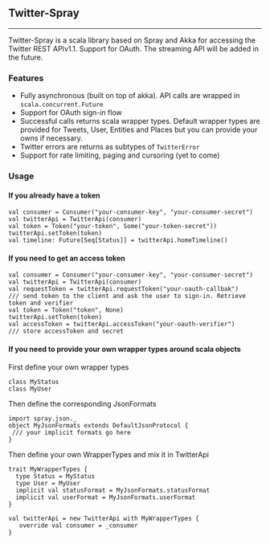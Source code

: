 ## Twitter-Spray

***
Twitter-Spray is a scala library based on Spray and Akka for accessing the Twitter REST APIv1.1. Support for OAuth. The streaming API will be added in the future.

### Features
- Fully asynchronous (built on top of akka). API calls are wrapped in `scala.concurrent.Future`
- Support for OAuth sign-in flow
- Successful calls returns scala wrapper types. Default wrapper types are provided for Tweets, User, Entities and Places but you can provide your owns if necessary.
- Twitter errors are returns as subtypes of `TwitterError`
- Support for rate limiting, paging and cursoring (yet to come)

### Usage

#### If you already have a token

```
val consumer = Consumer("your-consumer-key", "your-consumer-secret")
val twitterApi = TwitterApi(consumer)
val token = Token("your-token", Some("your-token-secret"))
twitterApi.setToken(token)
val timeline: Future[Seq[Status]] = twitterApi.homeTimeline()
```

#### If you need to get an access token

```
val consumer = Consumer("your-consumer-key", "your-consumer-secret")
val twitterApi = TwitterApi(consumer)
val requestToken = twitterApi.requestToken("your-oauth-callbak")
/// send token to the client and ask the user to sign-in. Retrieve token and verifier
val token = Token("token", None)
twitterApi.setToken(token)
val accessToken = twitterApi.accessToken("your-oauth-verifier")
/// store accessToken and secret
```

#### If you need to provide your own wrapper types around scala objects

First define your own wrapper types
```
class MyStatus
class MyUser
```

Then define the corresponding JsonFormats

```
import spray.json._
object MyJsonFormats extends DefaultJsonProtocol {
 /// your implicit formats go here
}
```

Then define your own WrapperTypes and mix it in TwitterApi
```
trait MyWrapperTypes {
  type Status = MyStatus
  type User = MyUser
  implicit val statusFormat = MyJsonFormats.statusFormat
  implicit val userFormat = MyJsonFormats.userFormat
}

val twitterApi = new TwitterApi with MyWrapperTypes {
   override val consumer = _consumer
}
```
